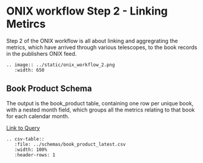 # ONIX workflow Step 2 - Linking Metircs

Step 2 of the ONIX workflow is all about linking and aggregrating the metrics, which have arrived through various telescopes, to the book records in the publishers ONIX feed.

``` eval_rst
.. image:: ../static/onix_workflow_2.png
   :width: 650
```

## Book Product Schema

The output is the book_product table, containing one row per unique book, with a nested month field, which groups all the metrics relating to that book for each calendar month.

[Link to Query](https://github.com/The-Academic-Observatory/oaebu-workflows/blob/develop/oaebu_workflows/database/sql/create_book_products.sql.jinja2)

``` eval_rst
.. csv-table::
   :file: ../schemas/book_product_latest.csv
   :width: 100%
   :header-rows: 1
```